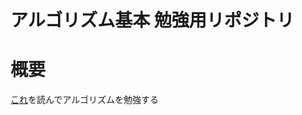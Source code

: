 アルゴリズム基本 勉強用リポジトリ
===============

# 概要
[これ](https://www.amazon.co.jp/%E3%82%A2%E3%83%AB%E3%82%B4%E3%83%AA%E3%82%BA%E3%83%A0%E3%81%AE%E5%9F%BA%E6%9C%AC-%E3%83%88%E3%83%BC%E3%83%9E%E3%82%B9%E3%83%BBH%E3%83%BB%E3%82%B3%E3%83%AB%E3%83%A1%E3%83%B3/dp/482228543X/ref=sr_1_1?ie=UTF8&qid=1546858239&sr=8-1&keywords=%E3%82%A2%E3%83%AB%E3%82%B4%E3%83%AA%E3%82%BA%E3%83%A0%E3%81%AE%E5%9F%BA%E6%9C%AC)を読んでアルゴリズムを勉強する